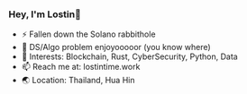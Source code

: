 ### Hey, I'm Lostin👋

- ⚡ Fallen down the Solano rabbithole
- 🌱 DS/Algo problem enjoyooooor (you know where)
- 👯 Interests: Blockchain, Rust, CyberSecurity, Python, Data 
- 📫 Reach me at: lostintime.work
- 🌏 Location: Thailand, Hua Hin
